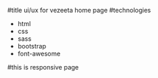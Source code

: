 #title
ui/ux for vezeeta home page
#technologies
- html
- css
- sass
- bootstrap
- font-awesome

#this is responsive page
